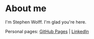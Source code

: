 # About me

I'm Stephen Wolff. I'm glad you're here.

Personal pages: [GitHub Pages][ghp] \| [LinkedIn][li]



[ghp]: <https://shw3512.github.io> "GitHub : shw"
[li]: <https://www.linkedin.com/in/stephen-wolff-0x200/> "LinkedIn : shw"
